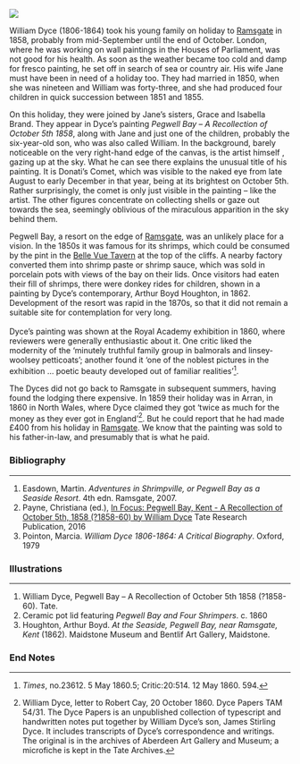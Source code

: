 <a href="https://juncture-digital.org"><img src="https://juncture-digital.org/images/ve-button.png"></a>

<param ve-config 
       title="William Dyce (1806-1864) "
       author="Professor Christiana Payne"
       banner="https://i.imgur.com/T74Vdh9.jpg" 
       layout="vertical"
       num-maps="2"
       num-images="4">

<param ve-entity eid="Q2095630" title="William Dyce" aliases="Dyce’s">
<param ve-entity eid="Q96084586" aliases="Jane">
<param ve-entity eid="Q736439" title="Ramsgate">
<param ve-entity eid="Q981088" aliases="Donati’s Comet">
<param ve-entity eid="Q3425604" title="Pegwell Bay">
<param ve-entity eid="Q4798063" title="Arthur Boyd Houghton">


William Dyce (1806-1864) took his young family on holiday to [Ramsgate](/19c/19c-ramsgate) in 1858, probably from mid-September until the end of October. London, where he was working on wall paintings in the Houses of Parliament, was not good for his health. As soon as the weather became too cold and damp for fresco painting, he set off in search of sea or country air. His wife Jane must have been in need of a holiday too. They had married in 1850, when she was nineteen and William was forty-three, and she had produced four children in quick succession between 1851 and 1855.
<param ve-image
    fit="contain"
    label="Photograph of William Dyce" 
    description="by John Watkins in albumen carte-de-visite, 1860-1864" 
    attribution="National Portrait Gallery (https://www.npg.org.uk/collections/search/portrait/mw111900/William-Dyce?)"
    license="CC BY-NC-ND 3.0"
    url="https://i.imgur.com/iwAgEKD.png">

On this holiday, they were joined by Jane’s sisters, <span data-mouseover-image-zoomto="713,514,741,578">Grace and Isabella Brand.</span> They appear in Dyce’s painting _Pegwell Bay – A Recollection of October 5th 1858_, along with <span data-mouseover-image-zoomto="313,660,515,402">Jane and just one of the children</span>, probably the six-year-old son, who was also called William. In the background, barely noticeable on the very right-hand edge of the canvas, is <span data-mouseover-image-zoomto="1322,623,215,168">the artist himself </span>, gazing up at the sky. What he can see there explains the unusual title of his painting. It is Donati’s Comet, which was visible to the naked eye from late August to early December in that year, being at its brightest on October 5th. Rather surprisingly, the comet is only just visible in the painting – like the artist. The other figures concentrate on collecting shells or gaze out towards the sea, seemingly oblivious of the miraculous apparition in the 
sky behind them.
<param ve-image
    fit="contain" 
    label="Pegwell Bay, Kent - a Recollection of October 5th 1858" 
    description="oil painting by William Dyce, 1858"
    license="CC BY-NC-ND 3.0" 
    attribution="William Dyce, Public domain, via Wikimedia Commons"
    url="https://upload.wikimedia.org/wikipedia/commons/3/3b/William_Dyce_-_Pegwell_Bay%2C_Kent_-_a_Recollection_of_October_5th_1858_-_Google_Art_Project.jpg">
       
Pegwell Bay, a resort on the edge of [Ramsgate](/19c/19c-ramsgate), was an unlikely place for a vision. In the 1850s it was famous for its shrimps, which could be consumed by the pint in the [Belle Vue Tavern](https://www.thebellevuetavern.co.uk/) at the top of the cliffs. A nearby factory converted them into shrimp paste or shrimp sauce, which was sold in porcelain pots with views of the bay on their lids. Once visitors had eaten their fill of shrimps, there were donkey rides for children, shown in a painting by Dyce’s contemporary, Arthur Boyd Houghton, in 1862. Development of the resort was rapid in the 1870s, so that it did not remain a suitable site for contemplation for very long.
<br><br>
Dyce’s painting was shown at the Royal Academy exhibition in 1860, where reviewers were generally enthusiastic about it. One critic liked the modernity of the ‘minutely truthful family group in balmorals and linsey-woolsey petticoats’; another found it ‘one of the noblest pictures in the exhibition … poetic beauty developed out of familiar realities’[^1]. 
<param ve-image 
    fit="contain"
    label="Shrimp Paste Pot Lid from 'Pegwell Bay & Four Shrimpers' collection" 
    description="prattware pot lid , c.1860; painting by Arthur Boyd Houghton, 1862"  
    url="https://i.ebayimg.com/images/g/61wAAOSw0~9hNQto/s-l1600.jpg">

The Dyces did not go back to Ramsgate in subsequent summers, having found the lodging there expensive. In 1859 their holiday was in Arran, in 1860 in North Wales, where Dyce claimed they got ‘twice as much for the money as they ever got in England’[^2].  But he could report that he had made £400 from his holiday in [Ramsgate](/19c/19c-ramsgate). We know that the painting was sold to his father-in-law, and presumably that is what he paid. 
<param ve-image
    fit="contain"
    label="At the Seaside, Pegwell Bay, near Ramsgate, Kent" 
    license="CC BY 3.0" 
    attribution="Maidstone Museum and Bentlif Art Gallery, Maidstone (https://artuk.org/discover/artworks/at-the-seaside-pegwell-bay-near-ramsgate-kent-76676/view_as/grid/search/keyword:kent-pegwell-bay--referrer:global-search/page/1)"
    url="https://d3d00swyhr67nd.cloudfront.net/w944h944/collection/KT/MMB/KT_MMB_B_MAI_46514-001.jpg">

### Bibliography
---
1. Easdown, Martin. _Adventures in Shrimpville, or Pegwell Bay as a Seaside Resort_. 4th edn. Ramsgate, 2007.
2. Payne, Christiana (ed.), [In Focus: Pegwell Bay, Kent -  A Recollection of October 5th, 1858 (?1858-60) by William Dyce](https://www.tate.org.uk/research/publications/in-focus/pegwell-bay-kent-william-dyce) Tate Research Publication, 2016
3. Pointon, Marcia. _William Dyce 1806-1864: A Critical Biography_. Oxford, 1979

### Illustrations
---
1. William Dyce, Pegwell Bay – A Recollection of October 5th 1858 (?1858-60). Tate.
2. Ceramic pot lid featuring _Pegwell Bay and Four Shrimpers_. c. 1860
3. Houghton, Arthur Boyd. _At the Seaside, Pegwell Bay, near Ramsgate, Kent_ (1862). Maidstone Museum and Bentlif Art Gallery, Maidstone.

### End Notes
[^1]: _Times_, no.23612. 5 May 1860.5; Critic:20:514. 12 May 1860. 594.
[^2]: William Dyce, letter to Robert Cay, 20 October 1860. Dyce Papers TAM 54/31. The Dyce Papers is an unpublished collection of typescript and handwritten notes put together by William Dyce’s son, James Stirling Dyce. It includes transcripts of Dyce’s correspondence and writings. The original is in the archives of Aberdeen Art Gallery and Museum; a microfiche is kept in the Tate Archives.
